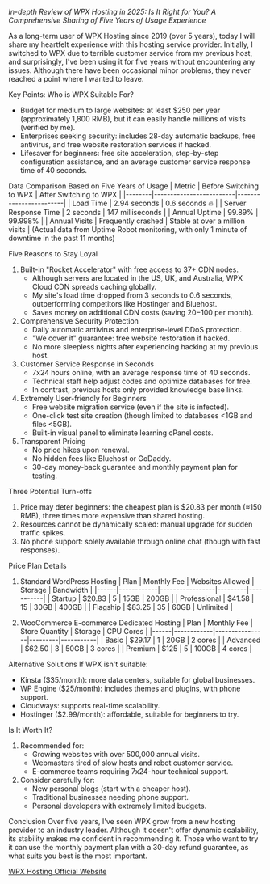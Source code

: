 *In-depth Review of WPX Hosting in 2025: Is It Right for You? A Comprehensive Sharing of Five Years of Usage Experience*

As a long-term user of WPX Hosting since 2019 (over 5 years), today I will share my heartfelt experience with this hosting service provider. Initially, I switched to WPX due to terrible customer service from my previous host, and surprisingly, I've been using it for five years without encountering any issues. Although there have been occasional minor problems, they never reached a point where I wanted to leave.

Key Points: Who is WPX Suitable For?
- Budget for medium to large websites: at least $250 per year (approximately 1,800 RMB), but it can easily handle millions of visits (verified by me).
- Enterprises seeking security: includes 28-day automatic backups, free antivirus, and free website restoration services if hacked.
- Lifesaver for beginners: free site acceleration, step-by-step configuration assistance, and an average customer service response time of 40 seconds.

Data Comparison Based on Five Years of Usage
| Metric | Before Switching to WPX | After Switching to WPX |
|--------|-------------------------|------------------------|
| Load Time | 2.94 seconds | 0.6 seconds 🔥 |
| Server Response Time | 2 seconds | 147 milliseconds |
| Annual Uptime | 99.89% | 99.998% |
| Annual Visits | Frequently crashed | Stable at over a million visits |
(Actual data from Uptime Robot monitoring, with only 1 minute of downtime in the past 11 months)

Five Reasons to Stay Loyal
1. Built-in "Rocket Accelerator" with free access to 37+ CDN nodes.
   - Although servers are located in the US, UK, and Australia, WPX Cloud CDN spreads caching globally.
   - My site's load time dropped from 3 seconds to 0.6 seconds, outperforming competitors like Hostinger and Bluehost.
   - Saves money on additional CDN costs (saving $20-$100 per month).
2. Comprehensive Security Protection
   - Daily automatic antivirus and enterprise-level DDoS protection.
   - "We cover it" guarantee: free website restoration if hacked.
   - No more sleepless nights after experiencing hacking at my previous host.
3. Customer Service Response in Seconds
   - 7x24 hours online, with an average response time of 40 seconds.
   - Technical staff help adjust codes and optimize databases for free.
   - In contrast, previous hosts only provided knowledge base links.
4. Extremely User-friendly for Beginners
   - Free website migration service (even if the site is infected).
   - One-click test site creation (though limited to databases <1GB and files <5GB).
   - Built-in visual panel to eliminate learning cPanel costs.
5. Transparent Pricing
   - No price hikes upon renewal.
   - No hidden fees like Bluehost or GoDaddy.
   - 30-day money-back guarantee and monthly payment plan for testing.

Three Potential Turn-offs
1. Price may deter beginners: the cheapest plan is $20.83 per month (≈150 RMB), three times more expensive than shared hosting.
2. Resources cannot be dynamically scaled: manual upgrade for sudden traffic spikes.
3. No phone support: solely available through online chat (though with fast responses).

Price Plan Details
1. Standard WordPress Hosting
| Plan | Monthly Fee | Websites Allowed | Storage | Bandwidth |
|------|------------|-----------------|---------|-----------|
| Startup | $20.83 | 5 | 15GB | 200GB |
| Professional | $41.58 | 15 | 30GB | 400GB |
| Flagship | $83.25 | 35 | 60GB | Unlimited |

2. WooCommerce E-commerce Dedicated Hosting
| Plan | Monthly Fee | Store Quantity | Storage | CPU Cores |
|------|------------|----------------|---------|-----------|
| Basic | $29.17 | 1 | 20GB | 2 cores |
| Advanced | $62.50 | 3 | 50GB | 3 cores |
| Premium | $125 | 5 | 100GB | 4 cores |

Alternative Solutions
If WPX isn't suitable:
- Kinsta ($35/month): more data centers, suitable for global businesses.
- WP Engine ($25/month): includes themes and plugins, with phone support.
- Cloudways: supports real-time scalability.
- Hostinger ($2.99/month): affordable, suitable for beginners to try.

Is It Worth It?
1. Recommended for:
   - Growing websites with over 500,000 annual visits.
   - Webmasters tired of slow hosts and robot customer service.
   - E-commerce teams requiring 7x24-hour technical support.
2. Consider carefully for:
   - New personal blogs (start with a cheaper host).
   - Traditional businesses needing phone support.
   - Personal developers with extremely limited budgets.

Conclusion
Over five years, I've seen WPX grow from a new hosting provider to an industry leader. Although it doesn't offer dynamic scalability, its stability makes me confident in recommending it. Those who want to try it can use the monthly payment plan with a 30-day refund guarantee, as what suits you best is the most important.

[WPX Hosting Official Website](https://yusubuda.com/go/wpx)
